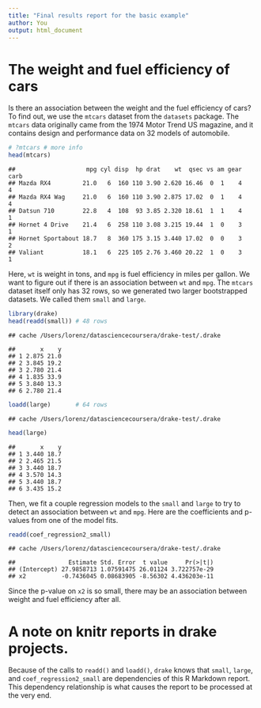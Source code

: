 ```yaml
---
title: "Final results report for the basic example"
author: You
output: html_document
---
```


# The weight and fuel efficiency of cars

Is there an association between the weight and the fuel efficiency of cars? To find out, we use the `mtcars` dataset from the `datasets` package. The `mtcars` data originally came from the 1974 Motor Trend US magazine, and it contains design and performance data on 32 models of automobile.


```r
# ?mtcars # more info
head(mtcars)
```

```
##                    mpg cyl disp  hp drat    wt  qsec vs am gear carb
## Mazda RX4         21.0   6  160 110 3.90 2.620 16.46  0  1    4    4
## Mazda RX4 Wag     21.0   6  160 110 3.90 2.875 17.02  0  1    4    4
## Datsun 710        22.8   4  108  93 3.85 2.320 18.61  1  1    4    1
## Hornet 4 Drive    21.4   6  258 110 3.08 3.215 19.44  1  0    3    1
## Hornet Sportabout 18.7   8  360 175 3.15 3.440 17.02  0  0    3    2
## Valiant           18.1   6  225 105 2.76 3.460 20.22  1  0    3    1
```

Here, `wt` is weight in tons, and `mpg` is fuel efficiency in miles per gallon. We want to figure out if there is an association between `wt` and `mpg`. The `mtcars` dataset itself only has 32 rows, so we generated two larger bootstrapped datasets. We called them `small` and `large`.


```r
library(drake)
head(readd(small)) # 48 rows
```

```
## cache /Users/lorenz/datasciencecoursera/drake-test/.drake
```

```
##       x    y
## 1 2.875 21.0
## 2 3.845 19.2
## 3 2.780 21.4
## 4 1.835 33.9
## 5 3.840 13.3
## 6 2.780 21.4
```

```r
loadd(large)       # 64 rows
```

```
## cache /Users/lorenz/datasciencecoursera/drake-test/.drake
```

```r
head(large)
```

```
##       x    y
## 1 3.440 18.7
## 2 2.465 21.5
## 3 3.440 18.7
## 4 3.570 14.3
## 5 3.440 18.7
## 6 3.435 15.2
```

Then, we fit a couple regression models to the `small` and `large` to try to detect an association between `wt` and `mpg`. Here are the coefficients and p-values from one of the model fits.


```r
readd(coef_regression2_small)
```

```
## cache /Users/lorenz/datasciencecoursera/drake-test/.drake
```

```
##               Estimate Std. Error  t value     Pr(>|t|)
## (Intercept) 27.9858713 1.07591475 26.01124 3.722757e-29
## x2          -0.7436045 0.08683905 -8.56302 4.436203e-11
```

Since the p-value on `x2` is so small, there may be an association between weight and fuel efficiency after all.

# A note on knitr reports in drake projects.

Because of the calls to `readd()` and `loadd()`, `drake` knows that `small`, `large`, and `coef_regression2_small` are dependencies of this R Markdown report. This dependency relationship is what causes the report to be processed at the very end.
